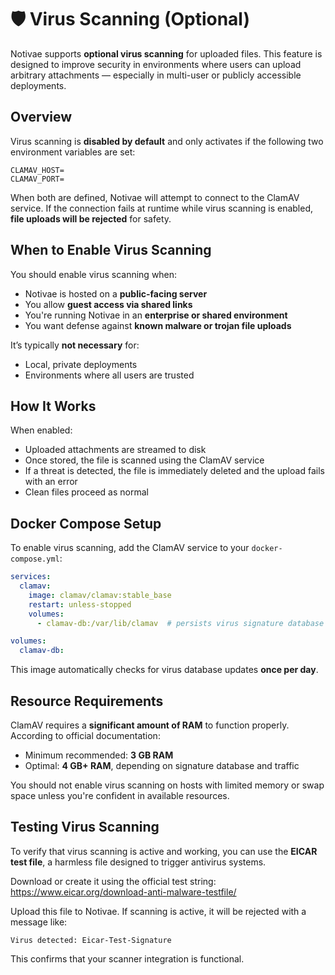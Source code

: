 # 🛡️ Virus Scanning (Optional)

Notivae supports **optional virus scanning** for uploaded files. This feature is designed to improve security in environments where users can upload arbitrary attachments — especially in multi-user or publicly accessible deployments.

## Overview

Virus scanning is **disabled by default** and only activates if the following two environment variables are set:

```dotenv
CLAMAV_HOST=
CLAMAV_PORT=
```

When both are defined, Notivae will attempt to connect to the ClamAV service. If the connection fails at runtime while virus scanning is enabled, **file uploads will be rejected** for safety.

## When to Enable Virus Scanning

You should enable virus scanning when:

- Notivae is hosted on a **public-facing server**
- You allow **guest access via shared links**
- You're running Notivae in an **enterprise or shared environment**
- You want defense against **known malware or trojan file uploads**

It’s typically **not necessary** for:
- Local, private deployments
- Environments where all users are trusted

## How It Works

When enabled:
- Uploaded attachments are streamed to disk
- Once stored, the file is scanned using the ClamAV service
- If a threat is detected, the file is immediately deleted and the upload fails with an error
- Clean files proceed as normal

## Docker Compose Setup

To enable virus scanning, add the ClamAV service to your `docker-compose.yml`:

```yaml
services:
  clamav:
    image: clamav/clamav:stable_base
    restart: unless-stopped
    volumes:
      - clamav-db:/var/lib/clamav  # persists virus signature database

volumes:
  clamav-db:
```

This image automatically checks for virus database updates **once per day**.

## Resource Requirements

ClamAV requires a **significant amount of RAM** to function properly. According to official documentation:

- Minimum recommended: **3 GB RAM**
- Optimal: **4 GB+ RAM**, depending on signature database and traffic

You should not enable virus scanning on hosts with limited memory or swap space unless you're confident in available resources.

## Testing Virus Scanning

To verify that virus scanning is active and working, you can use the **EICAR test file**, a harmless file designed to trigger antivirus systems.

Download or create it using the official test string: <https://www.eicar.org/download-anti-malware-testfile/>

Upload this file to Notivae. If scanning is active, it will be rejected with a message like:

```
Virus detected: Eicar-Test-Signature
```

This confirms that your scanner integration is functional.
